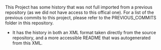 This Project has some history that was not full imported from a previous repository (as we did not have access to this offical one).
For a list of the previous commits to this project, please refer to the PREVIOUS_COMMITS folder in this repository.
- It has the history in both an XML format taken directly from the source repository, and a more accessible README that was autogenerated from this XML.

